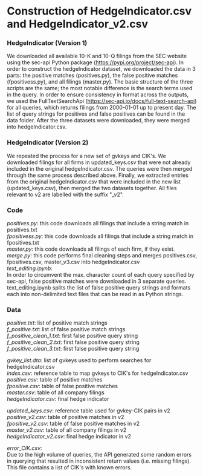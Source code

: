 # Construction of HedgeIndicator.csv and HedgeIndicator_v2.csv

### HedgeIndicator (Version 1)
We downloaded all available 10-K and 10-Q filings from the SEC website using the sec-api Python package (https://pypi.org/project/sec-api). In order to construct the hedgeIndicator dataset, we downloaded the data in 3 parts: the positive matches (positives.py), the false positive matches (fpositivess.py), and all filings (master.py). The basic structure of the three scripts are the same; the most notable difference is the search terms used in the query. In order to ensure consistency in format across the outputs, we used the FullTextSearchApi (https://sec-api.io/docs/full-text-search-api) for all queries, which returns filings from 2000-01-01 up to present day. The list of query strings for positives and false positives can be found in the data folder. After the three datasets were downloaded, they were merged into hedgeIndicator.csv.

### HedgeIndicator (Version 2)
We repeated the process for a new set of gvkeys and CIK's. We downloaded filings for all firms in updated_keys.csv that were not already included in the original hedgeIndicator.csv. The queries were then merged through the same process described above. Finally, we extracted entries from the original hedgeIndicator.csv that were included in the new list (updated_keys.csv), then merged the two datasets together. All files relevant to v2 are labelled with the suffix "_v2".

### Code
*positives.py*: this code downloads all filings that include a string match in positives.txt  
*fpositivess.py*: this code downloads all filings that include a string match in fpositives.txt  
*master.py*: this code downloads all filings of each firm, if they exist.  
*merge.py*: this code performs final cleaning steps and merges positives.csv, fpositives.csv, master_v3.csv into hedgeIndicator.csv  
*text_editing.ipynb*:  
In order to circumvent the max. character count of each query specified by sec-api, false positive matches were downloaded in 3 separate queries. text_editing.ipynb splits the list of false positive query strings and formats each into non-delimited text files that can be read in as Python strings.

### Data
_positive.txt_: list of positive match strings  
_f_positive.txt_: list of false positive match strings  
_f_positive_clean_1.txt_: first false positive query string  
_f_positive_clean_2.txt_:	first false positive query string  
_f_positive_clean_3.txt_:	first false positive query string  
  
_gvkey_list.dta_: list of gvkeys used to perform searches for hedgeIndicator.csv  
_index.csv_: reference table to map gvkeys to CIK's for hedgeIndicator.csv  
_positive.csv_: table of positive matches  
_fpositive.csv_: table of false positive matches  
_master.csv_: table of all company filings  
_hedgeIndicator.csv_: final hedge indicator 
  
_updated_keys.csv_: reference table used for gvkey-CIK pairs in v2  
_positive_v2.csv_: table of positive matches in v2  
_fpositive_v2.csv_: table of false positive matches in v2  
_master_v2.csv_: table of all company filings in v2  
_hedgeIndicator_v2.csv_: final hedge indicator in v2  
  
_error_CIK.csv_:   
Due to the high volume of queries, the API generated some random errors in querying that resulted in inconsistent return values (i.e. missing filings). This file contains a list of CIK's with known errors.

